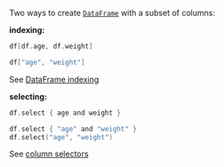 [//]: # (title: Select columns)

<!---IMPORT org.jetbrains.kotlinx.dataframe.samples.api.Access-->

Two ways to create [`DataFrame`](DataFrame.md) with a subset of columns:

**indexing:**

<!---FUN getColumnsByName-->
<tabs>
<tab title="Properties">

```kotlin
df[df.age, df.weight]
```

</tab>
<tab title="Strings">

```kotlin
df["age", "weight"]
```

</tab></tabs>
<dataFrame src="org.jetbrains.kotlinx.dataframe.samples.api.Access.getColumnsByName.html"/>
<!---END-->

See [DataFrame indexing](indexing.md)

**selecting:**

<!---FUN select-->
<tabs>
<tab title="Properties">

```kotlin
df.select { age and weight }
```

</tab>
<tab title="Strings">

```kotlin
df.select { "age" and "weight" }
df.select("age", "weight")
```

</tab></tabs>
<dataFrame src="org.jetbrains.kotlinx.dataframe.samples.api.Access.select.html"/>
<!---END-->

See [column selectors](ColumnSelectors.md)
